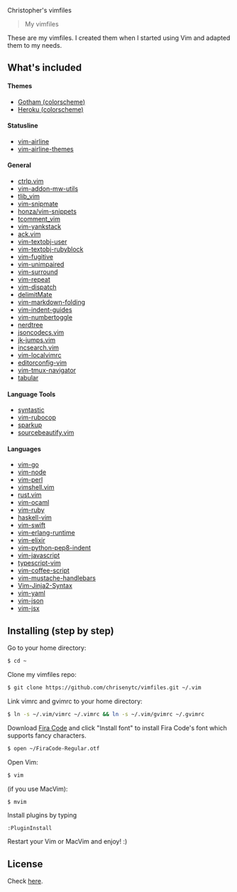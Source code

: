 Christopher's vimfiles

> My vimfiles

These are my vimfiles. I created them when I started using Vim and adapted them to my needs.

## What's included

#### Themes
* [Gotham (colorscheme)](https://github.com/whatyouhide/vim-gotham)
* [Heroku (colorscheme)](https://github.com/stulzer/heroku-colorscheme)
#### Statusline
* [vim-airline](https://github.com/vim-airline/vim-airline)
* [vim-airline-themes](https://github.com/vim-airline/vim-airline-themes)
#### General
* [ctrlp.vim](https://github.com/ctrlpvim/ctrlp.vim)
* [vim-addon-mw-utils](https://github.com/MarcWeber/vim-addon-mw-utils)
* [tlib_vim](https://github.com/tomtom/tlib_vim)
* [vim-snipmate](https://github.com/garbas/vim-snipmate)
* [honza/vim-snippets](https://github.com/honza/vim-snippets)
* [tcomment_vim](https://github.com/tomtom/tcomment_vim)
* [vim-yankstack](https://github.com/maxbrunsfeld/vim-yankstack)
* [ack.vim](https://github.com/mileszs/ack.vim)
* [vim-textobj-user](https://github.com/kana/vim-textobj-user)
* [vim-textobj-rubyblock](https://github.com/nelstrom/vim-textobj-rubyblock)
* [vim-fugitive](https://github.com/tpope/vim-fugitive)
* [vim-unimpaired](https://github.com/tpope/vim-unimpaired)
* [vim-surround](https://github.com/tpope/vim-surround)
* [vim-repeat](https://github.com/tpope/vim-repeat)
* [vim-dispatch](https://github.com/tpope/vim-dispatch)
* [delimitMate](https://github.com/Raimondi/delimitMate)
* [vim-markdown-folding](https://github.com/nelstrom/vim-markdown-folding)
* [vim-indent-guides](https://github.com/nathanaelkane/vim-indent-guides)
* [vim-numbertoggle](https://github.com/jeffkreeftmeijer/vim-numbertoggle)
* [nerdtree](https://github.com/scrooloose/nerdtree)
* [jsoncodecs.vim](https://github.com/michalliu/jsoncodecs.vim)
* [jk-jumps.vim](https://github.com/teranex/jk-jumps.vim)
* [incsearch.vim](https://github.com/haya14busa/incsearch.vim)
* [vim-localvimrc](https://github.com/embear/vim-localvimrc)
* [editorconfig-vim](https://github.com/editorconfig/editorconfig-vim)
* [vim-tmux-navigator](https://github.com/christoomey/vim-tmux-navigator)
* [tabular](https://github.com/godlygeek/tabular)
#### Language Tools
* [syntastic](https://github.com/scrooloose/syntastic)
* [vim-rubocop](https://github.com/chrisenytc/vim-rubocop)
* [sparkup](https://github.com/rstacruz/sparkup)
* [sourcebeautify.vim](https://github.com/michalliu/sourcebeautify.vim)
#### Languages
* [vim-go](https://github.com/fatih/vim-go)
* [vim-node](https://github.com/moll/vim-node)
* [vim-perl](https://github.com/vim-perl/vim-perl)
* [vimshell.vim](https://github.com/Shougo/vimshell.vim)
* [rust.vim](https://github.com/rust-lang/rust.vim)
* [vim-ocaml](https://github.com/rgrinberg/vim-ocaml)
* [vim-ruby](https://github.com/vim-ruby/vim-ruby)
* [haskell-vim](https://github.com/neovimhaskell/haskell-vim)
* [vim-swift](https://github.com/toyamarinyon/vim-swift)
* [vim-erlang-runtime](https://github.com/im-erlang/vim-erlang-runtime)
* [vim-elixir](https://github.com/elixir-lang/vim-elixir)
* [vim-python-pep8-indent](https://github.com/hynek/vim-python-pep8-indent)
* [vim-javascript](https://github.com/pangloss/vim-javascript)
* [typescript-vim](https://github.com/leafgarland/typescript-vim)
* [vim-coffee-script](https://github.com/kchmck/vim-coffee-script)
* [vim-mustache-handlebars](https://github.com/mustache/vim-mustache-handlebars)
* [Vim-Jinja2-Syntax](https://github.com/Glench/Vim-Jinja2-Syntax)
* [vim-yaml](https://github.com/stephpy/vim-yaml)
* [vim-json](https://github.com/elzr/vim-json)
* [vim-jsx](https://github.com/mxw/vim-jsx)

## Installing (step by step)

Go to your home directory:

```bash
$ cd ~
```

Clone my vimfiles repo:

```bash
$ git clone https://github.com/chrisenytc/vimfiles.git ~/.vim
```

Link vimrc and gvimrc to your home directory:
```bash
$ ln -s ~/.vim/vimrc ~/.vimrc && ln -s ~/.vim/gvimrc ~/.gvimrc
```

Download [Fira Code](https://github.com/tonsky/FiraCode/releases/download/1.102/FiraCode_1.102.zip) and click "Install font" to install Fira Code's font which supports fancy characters.

```bash
$ open ~/FiraCode-Regular.otf
```

Open Vim:

```bash
$ vim
```

(if you use MacVim):

```bash
$ mvim
```

Install plugins by typing

```
:PluginInstall
```

Restart your Vim or MacVim and enjoy! :)

## License

Check [here](LICENSE).
